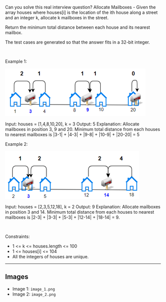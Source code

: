 Can you solve this real interview question? Allocate Mailboxes - Given the array houses where houses[i] is the location of the ith house along a street and an integer k, allocate k mailboxes in the street.

Return the minimum total distance between each house and its nearest mailbox.

The test cases are generated so that the answer fits in a 32-bit integer.

 

Example 1:

![Example 1](./image_1.png)


Input: houses = [1,4,8,10,20], k = 3
Output: 5
Explanation: Allocate mailboxes in position 3, 9 and 20.
Minimum total distance from each houses to nearest mailboxes is |3-1| + |4-3| + |9-8| + |10-9| + |20-20| = 5 


Example 2:

![Example 2](./image_2.png)


Input: houses = [2,3,5,12,18], k = 2
Output: 9
Explanation: Allocate mailboxes in position 3 and 14.
Minimum total distance from each houses to nearest mailboxes is |2-3| + |3-3| + |5-3| + |12-14| + |18-14| = 9.


 

Constraints:

 * 1 <= k <= houses.length <= 100
 * 1 <= houses[i] <= 104
 * All the integers of houses are unique.

---

## Images

- Image 1: `image_1.png`
- Image 2: `image_2.png`
